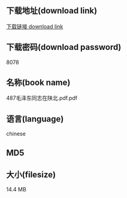 ## 下载地址(download link)
[下载链接 download link](https://tutu365.netlify.app/?s=487%E6%AF%9B%E6%B3%BD%E4%B8%9C%E5%90%8C%E5%BF%97%E5%9C%A8%E9%99%95%E5%8C%97.pdf)

## 下载密码(download password)
8078

## 名称(book name)
487毛泽东同志在陕北.pdf.pdf

## 语言(language)
chinese

## MD5


## 大小(filesize)
14.4 MB
